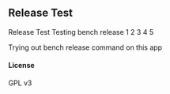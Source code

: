 ## Release Test

Release Test
Testing bench release
1
2
3
4
5

Trying out bench release command on this app

#### License

GPL v3
